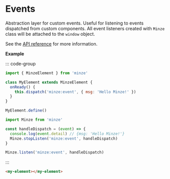 # Events

Abstraction layer for custom events. Useful for listening to events dispatched from custom components. All event listeners created with `Minze` class will be attached to the `window` object.

See the [API reference](/api/minze#events) for more information.

**Example**

::: code-group

```js [./my-element.js]
import { MinzeElement } from 'minze'

class MyElement extends MinzeElement {
  onReady() {
    this.dispatch('minze:event', { msg: 'Hello Minze!' })
  }
}

MyElement.define()
```

```js [./some-other-file.js]
import Minze from 'minze'

const handleDispatch = (event) => {
  console.log(event.detail) // {msg: 'Hello Minze!'}
  Minze.stopListen('minze:event', handleDispatch)
}

Minze.listen('minze:event', handleDispatch)
```

:::

```html
<my-element></my-element>
```
